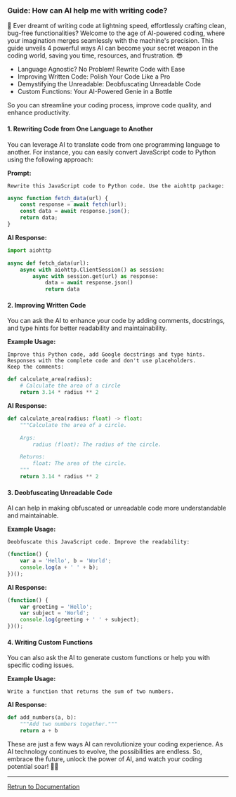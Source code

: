 ### Guide: How can AI help me with writing code?

🤖 Ever dreamt of writing code at lightning speed, effortlessly crafting clean, bug-free functionalities? Welcome to the age of AI-powered coding, where your imagination merges seamlessly with the machine's precision. This guide unveils 4 powerful ways AI can become your secret weapon in the coding world, saving you time, resources, and frustration. 😎

- Language Agnostic? No Problem! Rewrite Code with Ease
- Improving Written Code: Polish Your Code Like a Pro
- Demystifying the Unreadable: Deobfuscating Unreadable Code
- Custom Functions: Your AI-Powered Genie in a Bottle

So you can streamline your coding process, improve code quality, and enhance productivity.

#### 1. Rewriting Code from One Language to Another
You can leverage AI to translate code from one programming language to another. For instance, you can easily convert JavaScript code to Python using the following approach:

**Prompt:**
```
Rewrite this JavaScript code to Python code. Use the aiohttp package:
```
```javascript
async function fetch_data(url) {
    const response = await fetch(url);
    const data = await response.json();
    return data;
}
```

**AI Response:**
```python
import aiohttp

async def fetch_data(url):
    async with aiohttp.ClientSession() as session:
        async with session.get(url) as response:
            data = await response.json()
            return data
```

#### 2. Improving Written Code
You can ask the AI to enhance your code by adding comments, docstrings, and type hints for better readability and maintainability.

**Example Usage:**
```
Improve this Python code, add Google docstrings and type hints. 
Responses with the complete code and don't use placeholders.
Keep the comments:
```
```python
def calculate_area(radius):
    # Calculate the area of a circle
    return 3.14 * radius ** 2
```

**AI Response:**
```python
def calculate_area(radius: float) -> float:
    """Calculate the area of a circle.

    Args:
        radius (float): The radius of the circle.

    Returns:
        float: The area of the circle.
    """
    return 3.14 * radius ** 2
```

#### 3. Deobfuscating Unreadable Code
AI can help in making obfuscated or unreadable code more understandable and maintainable.

**Example Usage:**
```
Deobfuscate this JavaScript code. Improve the readability:
```

```javascript
(function() {
    var a = 'Hello', b = 'World';
    console.log(a + ' ' + b);
})();
```

**AI Response:**
```javascript
(function() {
    var greeting = 'Hello';
    var subject = 'World';
    console.log(greeting + ' ' + subject);
})();
```

#### 4. Writing Custom Functions
You can also ask the AI to generate custom functions or help you with specific coding issues.

**Example Usage:**
```
Write a function that returns the sum of two numbers.
```

**AI Response:**
```python
def add_numbers(a, b):
    """Add two numbers together."""
    return a + b
```

These are just a few ways AI can revolutionize your coding experience. As AI technology continues to evolve, the possibilities are endless. So, embrace the future, unlock the power of AI, and watch your coding potential soar! 👷‍♂️

---

[Retrun to Documentation](/docs/main)